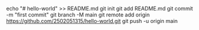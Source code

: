 echo "# hello-world" >> README.md
git init
git add README.md
git commit -m "first commit"
git branch -M main
git remote add origin https://github.com/2502051315/hello-world.git
git push -u origin main
                
